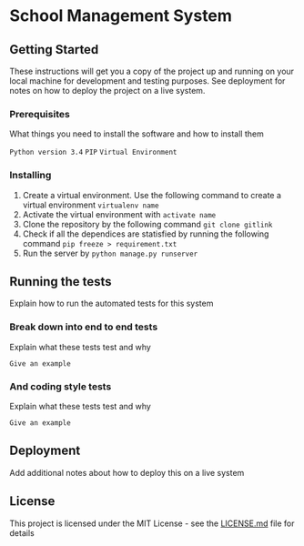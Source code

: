 # School Management System



## Getting Started

These instructions will get you a copy of the project up and running on your local machine for development and testing purposes. See deployment for notes on how to deploy the project on a live system.

### Prerequisites

What things you need to install the software and how to install them

`Python version 3.4`
`PIP`
`Virtual Environment`

### Installing

1. Create a virtual environment. Use the following command to create a virtual environment
    `virtualenv name`
2. Activate the virtual environment with 
    `activate name`
3. Clone the repository by the following command
    `git clone gitlink`
4. Check if all the dependices are statisfied by running the following command
    `pip freeze > requirement.txt`
5. Run the server by
    `python manage.py runserver`

## Running the tests

Explain how to run the automated tests for this system

### Break down into end to end tests

Explain what these tests test and why

```
Give an example
```

### And coding style tests

Explain what these tests test and why

```
Give an example
```

## Deployment

Add additional notes about how to deploy this on a live system


## License

This project is licensed under the MIT License - see the [LICENSE.md](LICENSE.md) file for details
